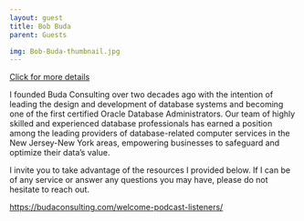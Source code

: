 ```yaml
---
layout: guest
title: Bob Buda
parent: Guests

img: Bob-Buda-thumbnail.jpg
---
```




<div class="badge-base LI-profile-badge" data-locale="en_US" data-size="medium" data-theme="light" data-type="VERTICAL" data-vanity="robertbuda" data-version="v1"><a class="badge-base__link LI-simple-link" href="https://www.linkedin.com/in/robertbuda?trk=profile-badge">Click for more details</a></div>


I founded Buda Consulting over two decades ago with the intention of leading the design and development of database systems and becoming one of the first  certified Oracle Database Administrators. Our team of highly skilled and experienced database professionals has earned a position among the leading providers of database-related computer services in the New Jersey-New York areas, empowering businesses to safeguard and optimize their data’s value.

I invite you to take advantage of the resources I provided below. If I can be of any service or answer any questions you may have, please do not hesitate to reach out.

https://budaconsulting.com/welcome-podcast-listeners/
